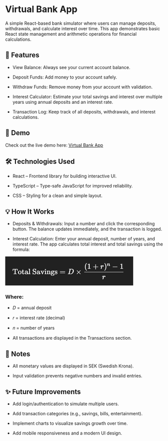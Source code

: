 # Virtual Bank App

A simple React-based bank simulator where users can manage deposits, withdrawals, and calculate interest over time. This app demonstrates basic React state management and arithmetic operations for financial calculations.

## 🚀 Features

- View Balance: Always see your current account balance.

- Deposit Funds: Add money to your account safely.

- Withdraw Funds: Remove money from your account with validation.

- Interest Calculator: Estimate your total savings and interest over multiple years using annual deposits and an interest rate.

- Transaction Log: Keep track of all deposits, withdrawals, and interest calculations.

## 🎨 Demo

Check out the live demo here: [Virtual Bank App](https://virtual-atm.netlify.app/)


## 🛠️ Technologies Used

- React – Frontend library for building interactive UI.

- TypeScript – Type-safe JavaScript for improved reliability.

- CSS – Styling for a clean and simple layout.

## 💡 How It Works

- Deposits & Withdrawals: Input a number and click the corresponding button. The balance updates immediately, and the transaction is logged.

-   Interest Calculation: Enter your annual deposit, number of years, and interest rate. The app calculates total interest and total savings using the formula:

<img src="src/ATM-calculation.png" />

### Where:

- 𝐷 = annual deposit

- 𝑟 = interest rate (decimal)

- 𝑛 = number of years

- All transactions are displayed in the Transactions section.

## 📌 Notes

- All monetary values are displayed in SEK (Swedish Krona).

- Input validation prevents negative numbers and invalid entries.

## ✨ Future Improvements

- Add login/authentication to simulate multiple users.

- Add transaction categories (e.g., savings, bills, entertainment).

- Implement charts to visualize savings growth over time.

- Add mobile responsiveness and a modern UI design.